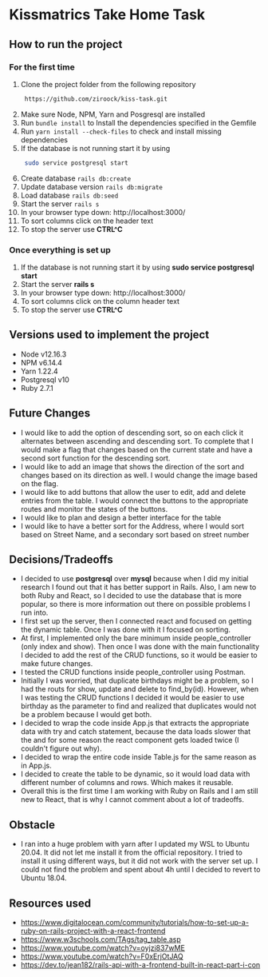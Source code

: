 # Kissmatrics Take Home Task
## How to run the project
### For the first time
1. Clone the project folder from  the following repository
   ```bash 
    https://github.com/ziroock/kiss-task.git
   ```
2. Make sure Node, NPM, Yarn and Posgresql are installed
3. Run ```bundle install``` to Install the dependencies specified in the Gemfile
4. Run ```yarn install --check-files``` to check and install missing dependencies
5. If the database is not running start it by using 
   ```bash
    sudo service postgresql start
   ```
6. Create database ```rails db:create```
7. Update database version ```rails db:migrate```
8. Load database ```rails db:seed```
9. Start the server ```rails s```
10. In your browser type down: http://localhost:3000/
11. To sort columns click on the header text
12. To stop the server use **CTRL^C**

### Once everything is set up
1. If the database is not running start it by using **sudo service postgresql start**
2. Start the server **rails s**
3. In your browser type down: http://localhost:3000/
4. To sort columns click on the column header text
5. To stop the server use **CTRL^C**

## Versions used to implement the project
- Node v12.16.3
- NPM v6.14.4
- Yarn 1.22.4
- Postgresql v10
- Ruby 2.7.1

## Future Changes
- I would like to add the option of descending sort, so on each click it alternates between ascending and descending 
sort. To complete that I would make a flag that changes based on the current state and have a second sort function for 
the descending sort.
- I would like to add an image that shows the direction of the sort and changes based on its direction as well. I would 
change the image based on the flag.
- I would like to add buttons that allow the user to edit, add and delete entries from the table. I would connect the 
buttons to the appropriate routes and monitor the states of the buttons.
- I would like to plan and design a better interface for the table
- I would like to have a better sort for the Address, where I would sort based on Street Name, and a secondary sort 
based on street number

## Decisions/Tradeoffs
- I decided to use **postgresql** over **mysql** because when I did my initial research I found out that it has better 
support in Rails. Also, I am new to both Ruby and React, so I decided to use the database that is more popular, so there
is more information out there on possible problems I run into.
- I first set up the server, then I connected react and focused on getting the dynamic table. Once I was done with it
I focused on sorting.
- At first, I implemented only the bare minimum inside people_controller (only index and show). Then once I was done with 
the main functionality I decided to add the rest of the CRUD functions, so it would be easier to make future changes.
- I tested the CRUD functions inside people_controller using Postman.
- Initially I was worried, that duplicate birthdays might be a problem, so I had the routs for show, update and delete
to find_by(id). However, when I was testing the CRUD functions I decided it would be easier to use birthday as the
parameter to find and realized that duplicates would not be a problem because I would get both.
- I decided to wrap the code inside App.js that extracts the appropriate data with try and catch statement, because 
the data loads
slower that the and for some reason the react component gets loaded twice (I couldn't figure out why).
- I decided to wrap the entire code inside Table.js for the same reason as in App.js.
- I decided to create the table to be dynamic, so it would load data with different number of columns and rows. Which 
makes it reusable.
- Overall this is the first time I am working with Ruby on Rails and I am still new to React, that is why I cannot 
comment about a lot of tradeoffs. 

## Obstacle
- I ran into a huge problem with yarn after I updated my WSL to Ubuntu 20.04. It did not let me install it from the
 official repository. I tried to install it using different ways, but it did not work with the server set up. I could not find
  the problem and spent about 4h until I decided to revert to Ubuntu 18.04.


## Resources used
- https://www.digitalocean.com/community/tutorials/how-to-set-up-a-ruby-on-rails-project-with-a-react-frontend
- https://www.w3schools.com/TAgs/tag_table.asp
- https://www.youtube.com/watch?v=oyjzi837wME
- https://www.youtube.com/watch?v=F0xErjOtJAQ
- https://dev.to/jean182/rails-api-with-a-frontend-built-in-react-part-i-con
